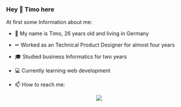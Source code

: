 ### Hey 👋 Timo here

At first some Information about me:
- 🙂 My name is Timo, 26 years old and living in Germany
- ✏  Worked as an Technical Product Designer for almost four years
- 🎓 Studied business Informatics for two years
- 💻 Currently learning web development

- 📫 How to reach me:

<!--
**TimoB2403/TimoB2403** is a ✨ _special_ ✨ repository because its `README.md` (this file) appears on your GitHub profile.

-->
<div id="header" align="center">
 <img src="https://media.giphy.com/media/v1.Y2lkPTc5MGI3NjExODc3Zms1ZWMwbnJqa3c5aGFtNXZ1MHQzdG5ycHF3c2pvMXFzYmwxNCZlcD12MV9pbnRlcm5hbF9naWZfYnlfaWQmY3Q9cw/7OMR3y1E9QeYsr9olS/giphy.gif"/>
</div>
